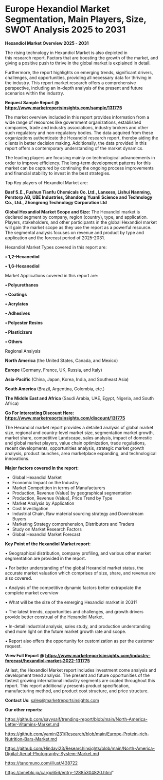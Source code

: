 # Europe Hexandiol Market Segmentation, Main Players, Size, SWOT Analysis 2025 to 2031

<Strong> Hexandiol Market Overview 2025 - 2031</strong>

The rising technology in Hexandiol Market is also depicted in this research report. Factors that are boosting the growth of the market, and giving a positive push to thrive in the global market is explained in detail.

Furthermore, the report highlights on emerging trends, significant drivers, challenges, and opportunities, providing all necessary data for thriving in the industry. This report market research offers a comprehensive perspective, including an in-depth analysis of the present and future scenarios within the industry.

<strong>Request Sample Report @ <a href=https://www.marketreportsinsights.com/sample/131775>https://www.marketreportsinsights.com/sample/131775</a></strong>

The market overview included in this report provides information from a wide range of resources like government organizations, established companies, trade and industry associations, industry brokers and other such regulatory and non-regulatory bodies. The data acquired from these organizations authenticate the Hexandiol research report, thereby aiding the clients in better decision making. Additionally, the data provided in this report offers a contemporary understanding of the market dynamics.

The leading players are focusing mainly on technological advancements in order to improve efficiency. The long-term development patterns for this market can be captured by continuing the ongoing process improvements and financial stability to invest in the best strategies.

Top Key players of Hexandiol Market are:

<strong>Basf S.E., Fushun Tianfu Chemicals Co. Ltd., Lanxess, Lishui Nanming, Perstorp AB, UBE Industries, Shandong Yuanli Science and Technology Co., Ltd., Zhongrong Technology Corporation Ltd</strong>

<strong><b>Global Hexandiol Market Scope and Size:</b></strong>
The Hexandiol market is declared segment by company, region (country), type, and application. Players, stakeholders, and other participants in the global Hexandiol market will gain the market scope as they use the report as a powerful resource. The segmental analysis focuses on revenue and product by type and application and the forecast period of 2025-2031.

Hexandiol Market Types covered in this report are:

<strong>• 1,2-Hexanediol

• 1,6-Hexanediol</strong>

Market Applications covered in this report are:

<strong>• Polyurethanes

• Coatings

• Acrylates

• Adhesives

• Polyester Resins

• Plasticizers

• Others</strong> 

Regional Analysis

<strong>North America</strong> (the United States, Canada, and Mexico)

<strong>Europe</strong> (Germany, France, UK, Russia, and Italy)

<strong>Asia-Pacific</strong> (China, Japan, Korea, India, and Southeast Asia)

<strong>South America</strong> (Brazil, Argentina, Colombia, etc.)

<strong>The Middle East and Africa</strong> (Saudi Arabia, UAE, Egypt, Nigeria, and South Africa)

<strong>Go For Interesting Discount Here: <a href=https://www.marketreportsinsights.com/discount/131775>https://www.marketreportsinsights.com/discount/131775</a></strong>

The Hexandiol market report provides a detailed analysis of global market size, regional and country-level market size, segmentation market growth, market share, competitive Landscape, sales analysis, impact of domestic and global market players, value chain optimization, trade regulations, recent developments, opportunities analysis, strategic market growth analysis, product launches, area marketplace expanding, and technological innovations.

<strong><b>Major factors covered in the report:</b></strong>
<ul>
  <li>Global Hexandiol Market </li>
  <li>Economic Impact on the Industry</li>
  <li>Market Competition in terms of Manufacturers</li>
  <li>Production, Revenue (Value) by geographical segmentation</li>
  <li>Production, Revenue (Value), Price Trend by Type</li>
  <li>Market Analysis by Application</li>
  <li>Cost Investigation</li>
  <li>Industrial Chain, Raw material sourcing strategy and Downstream Buyers</li>
  <li>Marketing Strategy comprehension, Distributors and Traders</li>
  <li>Study on Market Research Factors</li>
  <li>Global Hexandiol Market Forecast</li>
</ul>

<strong><b>Key Point of the Hexandiol Market report:</b></strong>

• Geographical distribution, company profiling, and various other market segmentation are provided in the report.

• For better understanding of the global Hexandiol market status, the accurate market valuation which comprises of size, share, and revenue are also covered.

• Analysis of the competitive dynamic factors better extrapolate the complete market overview

• What will be the size of the emerging Hexandiol market in 2031?

• The latest trends, opportunities and challenges, and growth drivers provide better construal of the Hexandiol Market.

• In-detail industrial analysis, sales study, and production understanding shed more light on the future market growth rate and scope.

• Report also offers the opportunity for customization as per the customer request.

<strong><b>View Full Report @ <a href=https://www.marketreportsinsights.com/industry-forecast/hexandiol-market-2022-131775>https://www.marketreportsinsights.com/industry-forecast/hexandiol-market-2022-131775</a></b></strong>


At last, the Hexandiol Market report includes investment come analysis and development trend analysis. The present and future opportunities of the fastest growing international industry segments are coated throughout this report. This report additionally presents product specification, manufacturing method, and product cost structure, and price structure.

<strong>Contact Us:</strong>
sales@marketreportsinsights.com

<strong>Our other reports:</strong>

<a href=https://github.com/sayysaif/trending-report/blob/main/North-America-Letter-Vitamins-Market.md>https://github.com/sayysaif/trending-report/blob/main/North-America-Letter-Vitamins-Market.md</a>

<a href=https://github.com/yamini231/Research/blob/main/Europe-Protein-rich-Nutrition-Bars-Market.md>https://github.com/yamini231/Research/blob/main/Europe-Protein-rich-Nutrition-Bars-Market.md</a>

<a href=https://github.com/Hindavi23/Researchinsights/blob/main/North-America-Digital-Aerial-Photography-System-Market.md>https://github.com/Hindavi23/Researchinsights/blob/main/North-America-Digital-Aerial-Photography-System-Market.md</a>

<a href=https://tanomuno.com/illust/438722>https://tanomuno.com/illust/438722</a>

<a href=https://ameblo.jp/cargo656/entry-12885304820.html>https://ameblo.jp/cargo656/entry-12885304820.html</a>"
